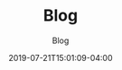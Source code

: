 ---
title: "Blog"
subtitle: "Blog"
date: 2019-07-21T15:01:09-04:00
draft: false
sitemaps: false
thumbnail: "images/img_blog_1.jpg"
---